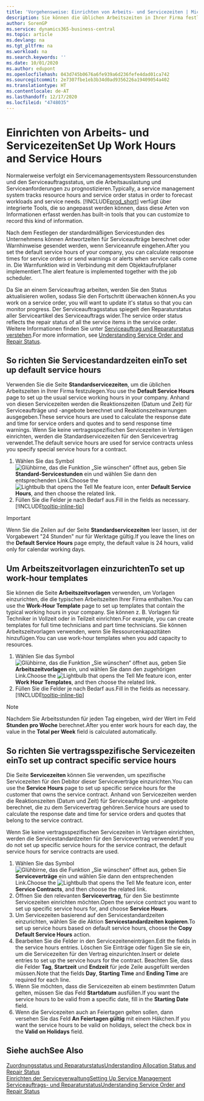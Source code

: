 ```yaml
---
title: 'Vorgehensweise: Einrichten von Arbeits- und Servicezeiten | Microsoft Docs'
description: Sie können die üblichen Arbeitszeiten in Ihrer Firma festlegen. Anhand von diesen Servicezeiten werden die Reaktionszeiten (Datum und Zeit) für Serviceaufträge und -angebote berechnet und Reaktionszeitwarnungen ausgegeben.
author: SorenGP
ms.service: dynamics365-business-central
ms.topic: article
ms.devlang: na
ms.tgt_pltfrm: na
ms.workload: na
ms.search.keywords: ''
ms.date: 10/01/2020
ms.author: edupont
ms.openlocfilehash: 043d745b0676a6fe939a6d236fefe4dad01ca742
ms.sourcegitcommit: 2e7307fbe1eb3b34d0ad9356226a19409054a402
ms.translationtype: HT
ms.contentlocale: de-AT
ms.lasthandoff: 12/17/2020
ms.locfileid: "4748035"
---
```

# <a name="set-up-work-hours-and-service-hours"></a><span data-ttu-id="39b2b-104">Einrichten von Arbeits- und Servicezeiten</span><span class="sxs-lookup"><span data-stu-id="39b2b-104">Set Up Work Hours and Service Hours</span></span>
<span data-ttu-id="39b2b-105">Normalerweise verfolgt ein Servicemanagementsystem Ressourcenstunden und den Serviceauftragsstatus, um die Arbeitsauslastung und Serviceanforderungen zu prognostizieren.</span><span class="sxs-lookup"><span data-stu-id="39b2b-105">Typically, a service management system tracks resource hours and service order status in order to forecast workloads and service needs.</span></span> [!INCLUDE[prod_short](includes/prod_short.md)] <span data-ttu-id="39b2b-106">verfügt über integrierte Tools, die so angepasst werden können, dass diese Arten von Informationen erfasst werden.</span><span class="sxs-lookup"><span data-stu-id="39b2b-106">has built-in tools that you can customize to record this kind of information.</span></span>  
  
<span data-ttu-id="39b2b-107">Nach dem Festlegen der standardmäßigen Servicestunden des Unternehmens können Antwortzeiten für Serviceaufträge berechnet oder Warnhinweise gesendet werden, wenn Serviceanrufe eingehen.</span><span class="sxs-lookup"><span data-stu-id="39b2b-107">After you set the default service hours of your company, you can calculate response times for service orders or send warnings or alerts when service calls come in.</span></span> <span data-ttu-id="39b2b-108">Die Warnfunktion wird in Verbindung mit dem Objektaufrufplaner implementiert.</span><span class="sxs-lookup"><span data-stu-id="39b2b-108">The alert feature is implemented together with the job scheduler.</span></span>   
  
<span data-ttu-id="39b2b-109">Da Sie an einem Serviceauftrag arbeiten, werden Sie den Status aktualisieren wollen, sodass Sie den Fortschritt überwachen können.</span><span class="sxs-lookup"><span data-stu-id="39b2b-109">As you work on a service order, you will want to update it's status so that you can monitor progress.</span></span> <span data-ttu-id="39b2b-110">Der Serviceauftragsstatus spiegelt den Reparaturstatus aller Serviceartikel des Serviceauftrags wider.</span><span class="sxs-lookup"><span data-stu-id="39b2b-110">The service order status reflects the repair status of all the service items in the service order.</span></span> <span data-ttu-id="39b2b-111">Weitere Informationen finden Sie unter [Serviceauftrag und Reparaturstatus verstehen](service-order-repair-status.md).</span><span class="sxs-lookup"><span data-stu-id="39b2b-111">For more information, see [Understanding Service Order and Repair Status](service-order-repair-status.md).</span></span> 

## <a name="to-set-up-default-service-hours"></a><span data-ttu-id="39b2b-112">So richten Sie Servicestandardzeiten ein</span><span class="sxs-lookup"><span data-stu-id="39b2b-112">To set up default service hours</span></span>  
<span data-ttu-id="39b2b-113">Verwenden Sie die Seite **Standardservicezeiten**, um die üblichen Arbeitszeiten in Ihrer Firma festzulegen.</span><span class="sxs-lookup"><span data-stu-id="39b2b-113">You use the **Default Service Hours** page to set up the usual service working hours in your company.</span></span> <span data-ttu-id="39b2b-114">Anhand von diesen Servicezeiten werden die Reaktionszeiten (Datum und Zeit) für Serviceaufträge und -angebote berechnet und Reaktionszeitwarnungen ausgegeben.</span><span class="sxs-lookup"><span data-stu-id="39b2b-114">These service hours are used to calculate the response date and time for service orders and quotes and to send response time warnings.</span></span> <span data-ttu-id="39b2b-115">Wenn Sie keine vertragsspezifischen Servicezeiten in Verträgen einrichten, werden die Standardservicezeiten für den Servicevertrag verwendet.</span><span class="sxs-lookup"><span data-stu-id="39b2b-115">The default service hours are used for service contracts unless you specify special service hours for a contract.</span></span>  
  
1. <span data-ttu-id="39b2b-116">Wählen Sie das Symbol ![Glühbirne, das die Funktion „Sie wünschen“ öffnet](media/ui-search/search_small.png "Tell Me-Funktion") aus, geben Sie **Standard-Servicestunden** ein und wählen Sie dann den entsprechenden Link.</span><span class="sxs-lookup"><span data-stu-id="39b2b-116">Choose the ![Lightbulb that opens the Tell Me feature](media/ui-search/search_small.png "Tell me what you want to do") icon, enter **Default Service Hours**, and then choose the related link.</span></span>  
2. <span data-ttu-id="39b2b-117">Füllen Sie die Felder je nach Bedarf aus.</span><span class="sxs-lookup"><span data-stu-id="39b2b-117">Fill in the fields as necessary.</span></span> [!INCLUDE[tooltip-inline-tip](includes/tooltip-inline-tip_md.md)]  
  
> [!IMPORTANT]  
>  <span data-ttu-id="39b2b-118">Wenn Sie die Zeilen auf der Seite **Standardservicezeiten** leer lassen, ist der Vorgabewert "24 Stunden" nur für Werktage gültig.</span><span class="sxs-lookup"><span data-stu-id="39b2b-118">If you leave the lines on the **Default Service Hours** page empty, the default value is 24 hours, valid only for calendar working days.</span></span>  
  
## <a name="to-set-up-work-hour-templates"></a><span data-ttu-id="39b2b-119">Um Arbeitszeitvorlagen einzurichten</span><span class="sxs-lookup"><span data-stu-id="39b2b-119">To set up work-hour templates</span></span>
<span data-ttu-id="39b2b-120">Sie können die Seite **Arbeitszeitvorlagen** verwenden, um Vorlagen einzurichten, die die typischen Arbeitszeiten Ihrer Firma enthalten.</span><span class="sxs-lookup"><span data-stu-id="39b2b-120">You can use the **Work-Hour Template** page to set up templates that contain the typical working hours in your company.</span></span> <span data-ttu-id="39b2b-121">Sie können z. B. Vorlagen für Techniker in Vollzeit oder in Teilzeit einrichten.</span><span class="sxs-lookup"><span data-stu-id="39b2b-121">For example, you can create templates for full time technicians and part time technicians.</span></span> <span data-ttu-id="39b2b-122">Sie können Arbeitszeitvorlagen verwenden, wenn Sie Ressourcenkapazitäten hinzufügen.</span><span class="sxs-lookup"><span data-stu-id="39b2b-122">You can use work-hour templates when you add capacity to resources.</span></span>  
  
1. <span data-ttu-id="39b2b-123">Wählen Sie das Symbol ![Glühbirne, das die Funktion „Sie wünschen“ öffnet](media/ui-search/search_small.png "Tell Me-Funktion") aus, geben Sie **Arbeitszeitvorlagen** ein, und wählen Sie dann den zugehörigen Link.</span><span class="sxs-lookup"><span data-stu-id="39b2b-123">Choose the ![Lightbulb that opens the Tell Me feature](media/ui-search/search_small.png "Tell me what you want to do") icon, enter **Work Hour Templates**, and then choose the related link.</span></span>  
2. <span data-ttu-id="39b2b-124">Füllen Sie die Felder je nach Bedarf aus.</span><span class="sxs-lookup"><span data-stu-id="39b2b-124">Fill in the fields as necessary.</span></span> [!INCLUDE[tooltip-inline-tip](includes/tooltip-inline-tip_md.md)]  
  
> [!Note]
> <span data-ttu-id="39b2b-125">Nachdem Sie Arbeitsstunden für jeden Tag eingeben, wird der Wert im Feld **Stunden pro Woche** berechnet.</span><span class="sxs-lookup"><span data-stu-id="39b2b-125">After you enter work hours for each day, the value in the **Total per Week** field is calculated automatically.</span></span>  

## <a name="to-set-up-contract-specific-service-hours"></a><span data-ttu-id="39b2b-126">So richten Sie vertragsspezifische Servicezeiten ein</span><span class="sxs-lookup"><span data-stu-id="39b2b-126">To set up contract specific service hours</span></span>  
<span data-ttu-id="39b2b-127">Die Seite **Servicezeiten** können Sie verwenden, um spezifische Servicezeiten für den Debitor dieser Serviceverträge einzurichten.</span><span class="sxs-lookup"><span data-stu-id="39b2b-127">You can use the **Service Hours** page to set up specific service hours for the customer that owns the service contract.</span></span> <span data-ttu-id="39b2b-128">Anhand von Servicezeiten werden die Reaktionszeiten (Datum und Zeit) für Serviceaufträge und -angebote berechnet, die zu dem Servicevertrag gehören.</span><span class="sxs-lookup"><span data-stu-id="39b2b-128">Service hours are used to calculate the response date and time for service orders and quotes that belong to the service contract.</span></span>  
  
<span data-ttu-id="39b2b-129">Wenn Sie keine vertragsspezifischen Servicezeiten in Verträgen einrichten, werden die Servicestandardzeiten für den Servicevertrag verwendet.</span><span class="sxs-lookup"><span data-stu-id="39b2b-129">If you do not set up specific service hours for the service contract, the default service hours for service contracts are used.</span></span>  
  
1. <span data-ttu-id="39b2b-130">Wählen Sie das Symbol ![Glühbirne, das die Funktion „Sie wünschen“ öffnet](media/ui-search/search_small.png "Tell Me-Funktion") aus, geben Sie **Serviceverträge** ein und wählen Sie dann den entsprechenden Link.</span><span class="sxs-lookup"><span data-stu-id="39b2b-130">Choose the ![Lightbulb that opens the Tell Me feature](media/ui-search/search_small.png "Tell me what you want to do") icon, enter **Service Contracts**, and then choose the related link.</span></span>  
2. <span data-ttu-id="39b2b-131">Öffnen Sie den relevanten  **Servicevertrag**, für den Sie bestimmte Servicezeiten einrichten möchten.</span><span class="sxs-lookup"><span data-stu-id="39b2b-131">Open the service contract you want to set up specific service hours for, and choose **Service Hours**.</span></span>  
4. <span data-ttu-id="39b2b-132">Um Servicezeiten basierend auf den Servicestandardzeiten einzurichten, wählen Sie die Aktion **Servicestandardzeiten kopieren**.</span><span class="sxs-lookup"><span data-stu-id="39b2b-132">To set up service hours based on default service hours, choose the **Copy Default Service Hours** action.</span></span>  
5. <span data-ttu-id="39b2b-133">Bearbeiten Sie die Felder in den Servicezeiteneinträgen.</span><span class="sxs-lookup"><span data-stu-id="39b2b-133">Edit the fields in the service hours entries.</span></span> <span data-ttu-id="39b2b-134">Löschen Sie Einträge oder fügen Sie sie ein, um die Servicezeiten für den Vertrag einzurichten.</span><span class="sxs-lookup"><span data-stu-id="39b2b-134">Insert or delete entries to set up the service hours for the contract.</span></span> <span data-ttu-id="39b2b-135">Beachten Sie, dass die Felder **Tag**, **Startzeit** und **Endzeit** für jede Zeile ausgefüllt werden müssen.</span><span class="sxs-lookup"><span data-stu-id="39b2b-135">Note that the fields **Day**, **Starting Time** and **Ending Time** are required for each line.</span></span>  
6. <span data-ttu-id="39b2b-136">Wenn Sie möchten, dass die Servicezeiten ab einem bestimmten Datum gelten, müssen Sie das Feld **Startdatum** ausfüllen.</span><span class="sxs-lookup"><span data-stu-id="39b2b-136">If you want the service hours to be valid from a specific date, fill in the **Starting Date** field.</span></span>  
7. <span data-ttu-id="39b2b-137">Wenn die Servicezeiten auch an Feiertagen gelten sollen, dann versehen Sie das Feld **An Feiertagen gültig** mit einem Häkchen.</span><span class="sxs-lookup"><span data-stu-id="39b2b-137">If you want the service hours to be valid on holidays, select the check box in the **Valid on Holidays** field.</span></span>  

## <a name="see-also"></a><span data-ttu-id="39b2b-138">Siehe auch</span><span class="sxs-lookup"><span data-stu-id="39b2b-138">See Also</span></span>  
[<span data-ttu-id="39b2b-139">Zuordnungsstatus und Reparaturstatus</span><span class="sxs-lookup"><span data-stu-id="39b2b-139">Understanding Allocation Status and Repair Status</span></span>](service-allocation-status-and-repair-status.md)  
[<span data-ttu-id="39b2b-140">Einrichten der Serviceverwaltung</span><span class="sxs-lookup"><span data-stu-id="39b2b-140">Setting Up Service Management</span></span>](service-setup-service.md)  
[<span data-ttu-id="39b2b-141">Serviceauftrags- und Reparaturstatus</span><span class="sxs-lookup"><span data-stu-id="39b2b-141">Understanding Service Order and Repair Status</span></span>](service-order-repair-status.md)  
